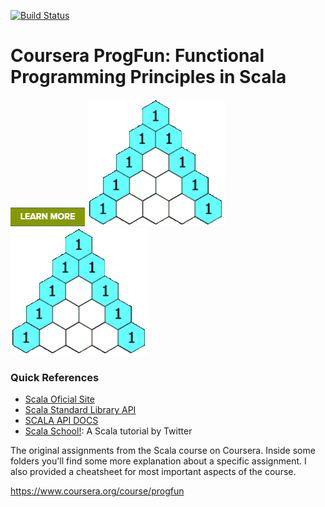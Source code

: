 
[![Build Status](https://travis-ci.org/coursera/courscala.svg)](https://travis-ci.org/coursera/courscala)

Coursera ProgFun: Functional Programming Principles in Scala
============================================================
<img src="images/Scala-Learn.png"/>
<img src="./images/pascals-triangle.gif"/>
<img src="./recfun/images/pascals-triangle.gif"/>


### Quick References



- [Scala Oficial Site](http://www.scala-lang.org/)
- [Scala Standard Library API](http://www.scala-lang.org/api/)
- [SCALA API DOCS](http://docs.scala-lang.org/index.html)
- [Scala School!](http://twitter.github.com/scala_school/): A Scala tutorial by Twitter


The original assignments from the Scala course on Coursera.
Inside some folders you'll find some more explanation about a specific assignment.
I also provided a cheatsheet for most important aspects of the course.

https://www.coursera.org/course/progfun

